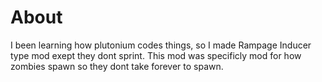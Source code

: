 # About
I been learning how plutonium codes things, so I made Rampage Inducer type mod exept they dont sprint. This mod was specificly mod for how zombies spawn so they dont take forever to spawn.
